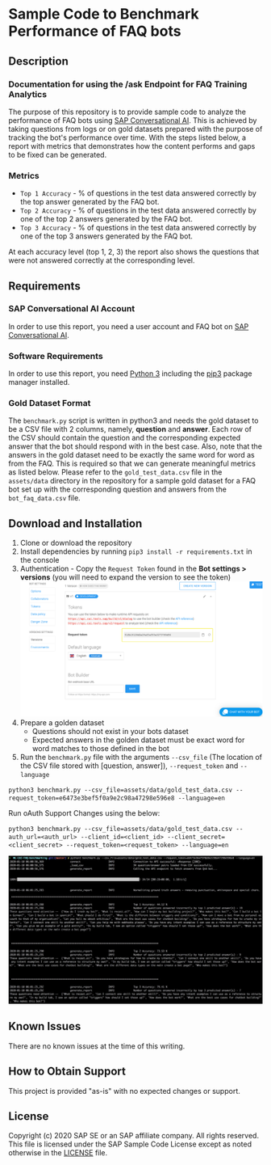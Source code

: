 # Sample Code to Benchmark Performance of FAQ bots

## Description

### Documentation for using the /ask Endpoint for FAQ Training Analytics

The purpose of this repository is to provide sample code to analyze the performance of FAQ bots using [SAP Conversational AI](https://cai.tools.sap). This is achieved by taking questions from logs or on gold datasets prepared with the purpose of tracking the bot's performance over time. With the steps listed below, a report with metrics that demonstrates how the content performs and gaps to be fixed can be generated.

### Metrics

* `Top 1 Accuracy` - % of questions in the test data answered correctly by the top answer generated by the FAQ bot.
* `Top 2 Accuracy` - % of questions in the test data answered correctly by one of the top 2 answers generated by the FAQ bot.
* `Top 3 Accuracy` - % of questions in the test data answered correctly by one of the top 3 answers generated by the FAQ bot.

At each accuracy level (top 1, 2, 3) the report also shows the questions that were not answered correctly at the corresponding level.

## Requirements

### SAP Conversational AI Account

In order to use this report, you need a user account and FAQ bot on [SAP Conversational AI](https://cai.tools.sap).

### Software Requirements

In order to use this report, you need [Python 3](https://www.python.org/downloads/) including the [pip3](https://pip.pypa.io/en/stable/) package manager installed.

### Gold Dataset Format

The `benchmark.py` script is written in python3 and needs the gold dataset to be a CSV file with 2 columns, namely, **question** and **answer**. Each row of the CSV should contain the question and the corresponding expected answer that the bot should respond with in the best case. Also, note that the answers in the gold dataset need to be exactly the same word for word as from the FAQ.   This is required so that we can generate meaningful metrics as listed below. Please refer to the `gold_test_data.csv` file in the `assets/data` directory in the repository for a sample gold dataset for a FAQ bot set up with the corresponding question and answers from the `bot_faq_data.csv` file.

## Download and Installation

1. Clone or download the repository
2. Install dependencies by running `pip3 install -r requirements.txt` in the console
3. Authentication - Copy the `Request Token` found in the **Bot settings > versions** (you will need to expand the version to see the token)
![authentication](assets/img/authentication.png)
4. Prepare a golden dataset
   - Questions should not exist in your bots dataset
   - Expected answers in the golden dataset must be exact word for word matches to those defined in the bot
5. Run the `benchmark.py` file with the arguments `--csv_file` (The location of the CSV file stored with [question, answer]), `--request_token` and `--language`

```
python3 benchmark.py --csv_file=assets/data/gold_test_data.csv --request_token=e6473e3bef5f0a9e2c98a47298e596e8 --language=en
```

Run oAuth Support Changes using the below:
```
python3 benchmark.py --csv_file=assets/data/gold_test_data.csv --auth_url=<auth_url> --client_id=<client_id> --client_secret=<client_secret> --request_token=<request_token> --language=en
```

![sample report](assets/img/report.jpg)

## Known Issues

There are no known issues at the time of this writing.

## How to Obtain Support

This project is provided "as-is" with no expected changes or support.

## License

Copyright (c) 2020 SAP SE or an SAP affiliate company. All rights reserved.
This file is licensed under the SAP Sample Code License except as noted otherwise in the [LICENSE](./LICENSE) file.
